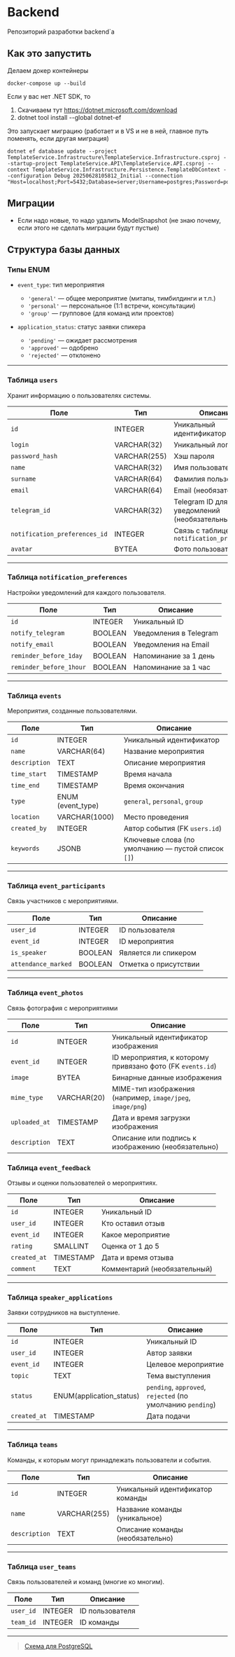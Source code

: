 # Backend

Репозиторий разработки backend`a

## Как это запустить
Делаем докер контейнеры
```shell
docker-compose up --build
```
Если у вас нет .NET SDK, то

1. Скачиваем тут https://dotnet.microsoft.com/download
2. dotnet tool install --global dotnet-ef


Это запускает миграцию (работает и в VS и не в ней, главное путь поменять, если другая миграция)
```shell
dotnet ef database update --project TemplateService.Infrastructure\TemplateService.Infrastructure.csproj --startup-project TemplateService.API\TemplateService.API.csproj --context TemplateService.Infrastructure.Persistence.TemplateDbContext --configuration Debug 20250628105812_Initial --connection "Host=localhost;Port=5432;Database=server;Username=postgres;Password=postgres;Timeout=300"
```

## Миграции

- Если надо новые, то надо удалить ModelSnapshot (не знаю почему, если этого не сделать миграции будут пустые)
## Структура базы данных

### Типы ENUM

- `event_type`: тип мероприятия
    - `'general'` — общее мероприятие (митапы, тимбилдинги и т.п.)
    - `'personal'` — персональное (1:1 встречи, консультации)
    - `'group'` — групповое (для команд или проектов)

- `application_status`: статус заявки спикера
    - `'pending'` — ожидает рассмотрения
    - `'approved'` — одобрено
    - `'rejected'` — отклонено

---

### Таблица `users`

Хранит информацию о пользователях системы.

| Поле                          | Тип          | Описание                                     |
|-------------------------------|--------------|----------------------------------------------|
| `id`                          | INTEGER      | Уникальный идентификатор                     |
| `login`                       | VARCHAR(32)  | Уникальный логин                             |
| `password_hash`               | VARCHAR(255) | Хэш пароля                                   |
| `name`                        | VARCHAR(32)  | Имя пользователя                             |
| `surname`                     | VARCHAR(64)  | Фамилия пользователя                         |
| `email`                       | VARCHAR(64)  | Email (необязательный)                       |
| `telegram_id`                 | VARCHAR(32)  | Telegram ID для уведомлений (необязательный) |
| `notification_preferences_id` | INTEGER      | Связь с таблицей `notification_preferences`  |
| `avatar`                      | BYTEA        | Фото пользователя                            |

---

### Таблица `notification_preferences`

Настройки уведомлений для каждого пользователя.

| Поле                    | Тип     | Описание               |
|-------------------------|---------|------------------------|
| `id`                    | INTEGER | Уникальный ID          |
| `notify_telegram`       | BOOLEAN | Уведомления в Telegram |
| `notify_email`          | BOOLEAN | Уведомления на Email   |
| `reminder_before_1day`  | BOOLEAN | Напоминание за 1 день  |
| `reminder_before_1hour` | BOOLEAN | Напоминание за 1 час   |

---

### Таблица `events`

Мероприятия, созданные пользователями.

| Поле          | Тип               | Описание                                           |
|---------------|-------------------|----------------------------------------------------|
| `id`          | INTEGER           | Уникальный идентификатор                           |
| `name`        | VARCHAR(64)       | Название мероприятия                               |
| `description` | TEXT              | Описание мероприятия                               |
| `time_start`  | TIMESTAMP         | Время начала                                       |
| `time_end`    | TIMESTAMP         | Время окончания                                    |
| `type`        | ENUM (event_type) | `general`, `personal`, `group`                     |
| `location`    | VARCHAR(1000)     | Место проведения                                   |
| `created_by`  | INTEGER           | Автор события (FK `users.id`)                      |
| `keywords`    | JSONB             | Ключевые слова (по умолчанию — пустой список `[]`) |

---

### Таблица `event_participants`

Связь участников с мероприятиями.

| Поле                | Тип     | Описание              |
|---------------------|---------|-----------------------|
| `user_id`           | INTEGER | ID пользователя       |
| `event_id`          | INTEGER | ID мероприятия        |
| `is_speaker`        | BOOLEAN | Является ли спикером  |
| `attendance_marked` | BOOLEAN | Отметка о присутствии |

---

### Таблица `event_photos`

Связь фотография с мероприятиями

| Поле          | Тип         | Описание                                                   |
|---------------|-------------|------------------------------------------------------------|
| `id`          | INTEGER     | Уникальный идентификатор изображения                       |
| `event_id`    | INTEGER     | ID мероприятия, к которому привязано фото (FK `events.id`) |
| `image`       | BYTEA       | Бинарные данные изображения                                |
| `mime_type`   | VARCHAR(20) | MIME-тип изображения (например, `image/jpeg`, `image/png`) |
| `uploaded_at` | TIMESTAMP   | Дата и время загрузки изображения                          |
| `description` | TEXT        | Описание или подпись к изображению (необязательно)         |

### Таблица `event_feedback`

Отзывы и оценки пользователей о мероприятиях.

| Поле         | Тип       | Описание                     |
|--------------|-----------|------------------------------|
| `id`         | INTEGER   | Уникальный ID                |
| `user_id`    | INTEGER   | Кто оставил отзыв            |
| `event_id`   | INTEGER   | Какое мероприятие            |
| `rating`     | SMALLINT  | Оценка от 1 до 5             |
| `created_at` | TIMESTAMP | Дата и время отзыва          |
| `comment`    | TEXT      | Комментарий (необязательный) |

---

### Таблица `speaker_applications`

Заявки сотрудников на выступление.

| Поле         | Тип                      | Описание                                                   |
|--------------|--------------------------|------------------------------------------------------------|
| `id`         | INTEGER                  | Уникальный ID                                              |
| `user_id`    | INTEGER                  | Автор заявки                                               |
| `event_id`   | INTEGER                  | Целевое мероприятие                                        |
| `topic`      | TEXT                     | Тема выступления                                           |
| `status`     | ENUM(application_status) | `pending`, `approved`, `rejected` (по умолчанию `pending`) |
| `created_at` | TIMESTAMP                | Дата подачи                                                |

---

### Таблица `teams`

Команды, к которым могут принадлежать пользователи и события.

| Поле          | Тип          | Описание                         |
|---------------|--------------|----------------------------------|
| `id`          | INTEGER      | Уникальный идентификатор команды |
| `name`        | VARCHAR(255) | Название команды (уникальное)    |
| `description` | TEXT         | Описание команды (необязательно) |

---

### Таблица `user_teams`

Связь пользователей и команд (многие ко многим).

| Поле      | Тип     | Описание        |
|-----------|---------|-----------------|
| `user_id` | INTEGER | ID пользователя |
| `team_id` | INTEGER | ID команды      |

---

> [Схема для PostgreSQL](https://github.com/KomaruTech/Backend/blob/main/docs/schema.sql)
